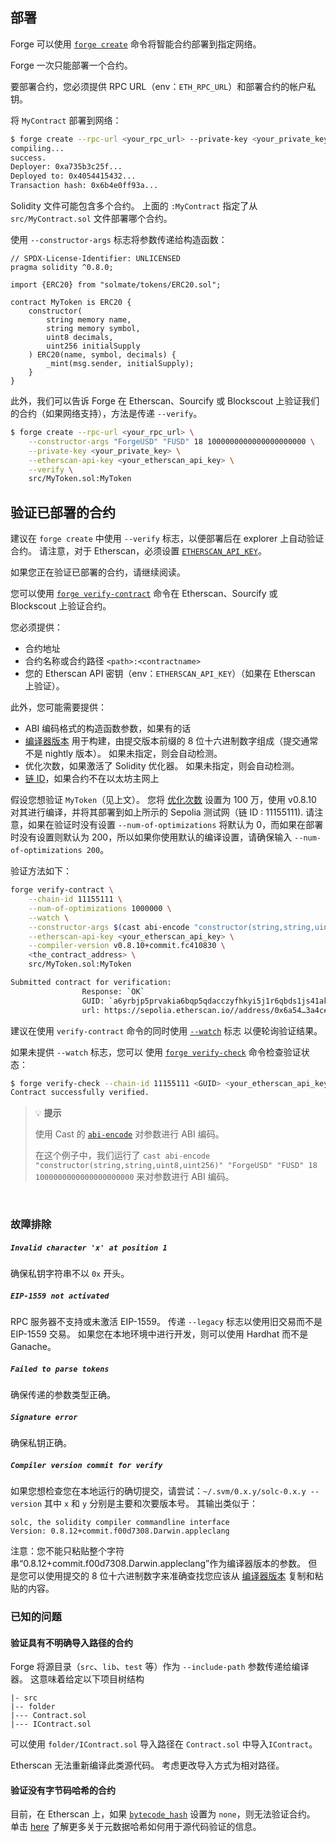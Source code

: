 ## 部署

Forge 可以使用 [`forge create`](../reference/forge/forge-create.md) 命令将智能合约部署到指定网络。

Forge 一次只能部署一个合约。

要部署合约，您必须提供 RPC URL（env：`ETH_RPC_URL`）和部署合约的帐户私钥。

将 `MyContract` 部署到网络：

```sh
$ forge create --rpc-url <your_rpc_url> --private-key <your_private_key> src/MyContract.sol:MyContract
compiling...
success.
Deployer: 0xa735b3c25f...
Deployed to: 0x4054415432...
Transaction hash: 0x6b4e0ff93a...
```


Solidity 文件可能包含多个合约。 上面的 `:MyContract` 指定了从 `src/MyContract.sol` 文件部署哪个合约。

使用 `--constructor-args` 标志将参数传递给构造函数：

```solidity
// SPDX-License-Identifier: UNLICENSED
pragma solidity ^0.8.0;

import {ERC20} from "solmate/tokens/ERC20.sol";

contract MyToken is ERC20 {
    constructor(
        string memory name,
        string memory symbol,
        uint8 decimals,
        uint256 initialSupply
    ) ERC20(name, symbol, decimals) {
        _mint(msg.sender, initialSupply);
    }
}
```

此外，我们可以告诉 Forge 在 Etherscan、Sourcify 或 Blockscout 上验证我们的合约（如果网络支持），方法是传递 `--verify`。

```sh
$ forge create --rpc-url <your_rpc_url> \
    --constructor-args "ForgeUSD" "FUSD" 18 1000000000000000000000 \
    --private-key <your_private_key> \
    --etherscan-api-key <your_etherscan_api_key> \
    --verify \
    src/MyToken.sol:MyToken
```

## 验证已部署的合约

建议在 `forge create` 中使用 `--verify` 标志，以便部署后在 explorer 上自动验证合约。
请注意，对于 Etherscan，必须设置 [`ETHERSCAN_API_KEY`](../reference/config/etherscan.md#etherscan_api_key)。

如果您正在验证已部署的合约，请继续阅读。

您可以使用 [`forge verify-contract`](../reference/forge/forge-verify-contract.md) 命令在 Etherscan、Sourcify 或 Blockscout 上验证合约。

您必须提供：
- 合约地址
- 合约名称或合约路径 `<path>:<contractname>`
- 您的 Etherscan API 密钥（env：`ETHERSCAN_API_KEY`）（如果在 Etherscan 上验证）。

此外，您可能需要提供：
- ABI 编码格式的构造函数参数，如果有的话
- [编译器版本](https://etherscan.io/solcversions) 用于构建，由提交版本前缀的 8 位十六进制数字组成（提交通常不是 nightly 版本）。 如果未指定，则会自动检测。
- 优化次数，如果激活了 Solidity 优化器。 如果未指定，则会自动检测。
- [链 ID](https://evm-chainlist.netlify.app/)，如果合约不在以太坊主网上

假设您想验证 `MyToken`（见上文）。 您将 [优化次数](../reference/config/solidity-compiler.md#optimizer_runs) 设置为 100 万，使用 v0.8.10 对其进行编译，并将其部署到如上所示的 Sepolia 测试网（链 ID : 11155111). 请注意，如果在验证时没有设置 `--num-of-optimizations` 将默认为 0，而如果在部署时没有设置则默认为 200，所以如果你使用默认的编译设置，请确保输入 `--num-of-optimizations 200`。

验证方法如下：

```bash
forge verify-contract \
    --chain-id 11155111 \
    --num-of-optimizations 1000000 \
    --watch \
    --constructor-args $(cast abi-encode "constructor(string,string,uint256,uint256)" "ForgeUSD" "FUSD" 18 1000000000000000000000) \
    --etherscan-api-key <your_etherscan_api_key> \
    --compiler-version v0.8.10+commit.fc410830 \
    <the_contract_address> \
    src/MyToken.sol:MyToken 

Submitted contract for verification:
                Response: `OK`
                GUID: `a6yrbjp5prvakia6bqp5qdacczyfhkyi5j1r6qbds1js41ak1a`
                url: https://sepolia.etherscan.io//address/0x6a54…3a4c#code
```

建议在使用 `verify-contract` 命令的同时使用 [`--watch`](../reference/forge/forge-verify-contract.md#verify-contract-options) 标志
以便轮询验证结果。

如果未提供 `--watch` 标志，您可以
使用 [`forge verify-check`](../reference/forge/forge-verify-check.md) 命令检查验证状态：

```bash
$ forge verify-check --chain-id 11155111 <GUID> <your_etherscan_api_key>
Contract successfully verified.
```


> 💡 **提示**
>
> 使用 Cast 的 [`abi-encode`](../reference/cast/cast-abi-encode.md) 对参数进行 ABI 编码。
>
> 在这个例子中，我们运行了 `cast abi-encode "constructor(string,string,uint8,uint256)" "ForgeUSD" "FUSD" 18 1000000000000000000000` 来对参数进行 ABI 编码。

<br>

### 故障排除

##### `Invalid character 'x' at position 1`

确保私钥字符串不以 `0x` 开头。

##### `EIP-1559 not activated`
RPC 服务器不支持或未激活 EIP-1559。 传递 `--legacy` 标志以使用旧交易而不是 EIP-1559 交易。 如果您在本地环境中进行开发，则可以使用 Hardhat 而不是 Ganache。

##### `Failed to parse tokens`
确保传递的参数类型正确。

##### `Signature error`
确保私钥正确。

##### `Compiler version commit for verify`
如果您想检查您在本地运行的确切提交，请尝试：`~/.svm/0.x.y/solc-0.x.y --version` 其中 `x` 和
`y` 分别是主要和次要版本号。 其输出类似于：

```ignore
solc, the solidity compiler commandline interface
Version: 0.8.12+commit.f00d7308.Darwin.appleclang
```

注意：您不能只粘贴整个字符串“0.8.12+commit.f00d7308.Darwin.appleclang”作为编译器版本的参数。 但是您可以使用提交的 8 位十六进制数字来准确查找您应该从 [编译器版本](https://etherscan.io/solcversions) 复制和粘贴的内容。

### 已知的问题

#### 验证具有不明确导入路径的合约

Forge 将源目录（`src`、`lib`、`test` 等）作为 `--include-path` 参数传递给编译器。
这意味着给定以下项目树结构

```text
|- src
|-- folder
|--- Contract.sol
|--- IContract.sol
```


可以使用 `folder/IContract.sol` 导入路径在 `Contract.sol` 中导入`IContract`。

Etherscan 无法重新编译此类源代码。 考虑更改导入方式为相对路径。

#### 验证没有字节码哈希的合约

目前，在 Etherscan 上，如果 [`bytecode_hash`](../reference/config/solidity-compiler.md#bytecode_hash) 设置为 `none`，则无法验证合约。
单击 [here](https://docs.soliditylang.org/en/v0.8.13/metadata.html#usage-for-source-code-verification) 了解更多关于元数据哈希如何用于源代码验证的信息。
